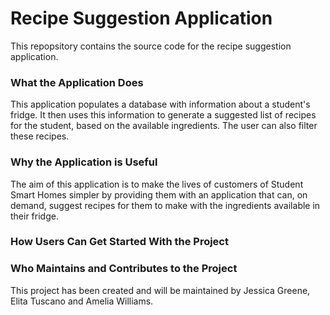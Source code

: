 # Recipe Suggestion Application
This repopsitory contains the source code for the recipe suggestion application.


### What the Application Does

This application populates a database with information about a student's fridge. It then uses this information to generate a suggested list of recipes for the student, based on the available ingredients. The user can also filter these recipes.


### Why the Application is Useful

The aim of this application is to make the lives of customers of Student Smart Homes simpler by providing them with an application that can, on demand, suggest recipes for them to make with the ingredients available in their fridge.

### How Users Can Get Started With the Project


### Who Maintains and Contributes to the Project

This project has been created and will be maintained by Jessica Greene, Elita Tuscano and Amelia Williams. 
  
